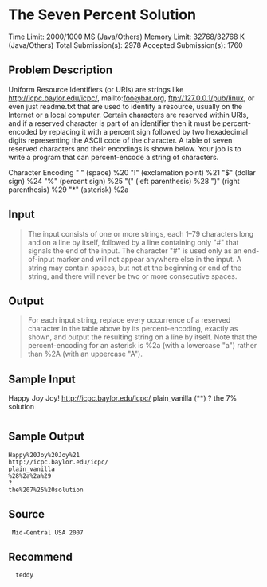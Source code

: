 # The Seven Percent Solution

Time Limit: 2000/1000 MS (Java/Others) Memory Limit: 32768/32768 K (Java/Others)
Total Submission(s): 2978 Accepted Submission(s): 1760

## Problem Description
Uniform Resource Identifiers (or URIs) are strings like http://icpc.baylor.edu/icpc/, mailto:foo@bar.org, ftp://127.0.0.1/pub/linux, or even just readme.txt that are used to identify a resource, usually on the Internet or a local computer. Certain characters are reserved within URIs, and if a reserved character is part of an identifier then it must be percent-encoded by replacing it with a percent sign followed by two hexadecimal digits representing the ASCII code of the character. A table of seven reserved characters and their encodings is shown below. Your job is to write a program that can percent-encode a string of characters.

Character  Encoding
" " (space)  %20
"!" (exclamation point)  %21
"$" (dollar sign)  %24
"%" (percent sign)  %25
"(" (left parenthesis)  %28
")" (right parenthesis)  %29
"*" (asterisk)  %2a

## Input
> The input consists of one or more strings, each 1–79 characters long and on a line by itself, followed by a line containing only "#" that signals the end of the input. The character "#" is used only as an end-of-input marker and will not appear anywhere else in the input. A string may contain spaces, but not at the beginning or end of the string, and there will never be two or more consecutive spaces.
  

## Output
> For each input string, replace every occurrence of a reserved character in the table above by its percent-encoding, exactly as shown, and output the resulting string on a line by itself. Note that the percent-encoding for an asterisk is %2a (with a lowercase "a") rather than %2A (with an uppercase "A").
   

## Sample Input
   Happy Joy Joy!
   http://icpc.baylor.edu/icpc/
   plain_vanilla
   (**)
   ?
   the 7% solution
   #
    

## Sample Output
	Happy%20Joy%20Joy%21
	http://icpc.baylor.edu/icpc/
	plain_vanilla
	%28%2a%2a%29
	?
	the%207%25%20solution
	 

## Source
	 Mid-Central USA 2007
	  

## Recommend
	  teddy
